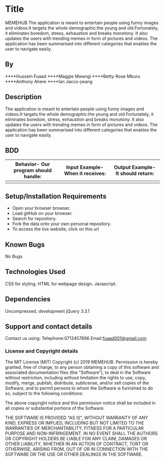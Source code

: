 # Title
MEMEHUB
The application is meant to entertain people using funny images and videos.It targets the whole demographic:the young and old.Fortunately, it eliminates boredom, stress, exhaustion and breaks monotony. It also updates the users with trending memes in form of pictures and videos. The application has been summarised into different categories that enables the user to navigate easily.  
## By
****Hussein Fuaad
****Maggie Mwangi
****Betty-Rose Mburu
****Anthony Ahere
****Ian Jacco-jwang
## Description
The application is meant to entertain people using funny images and videos.It targets the whole demographic:the young and old.Fortunately, it eliminates boredom, stress, exhaustion and breaks monotony. It also updates the users with trending memes in form of pictures and videos. The application has been summarised into different categories that enables the user to navigate easily.  
## BDD
| Behavior- Our program should handle: | Input Example- When it receives: | Output Example- It should return: |
| :-------------: | :-------------: | :-------------: |
|        |        |       |
## Setup/Installation Requirements
* Open your browser browser.
* Load gitHub on your browser.
* Search for  repository.
* Fork the data onto your own personal repository.
* To access the live website, click on this url
## Known Bugs
No Bugs
## Technologies Used
CSS for styling.
HTML for webpage design.
Javascript.
## Dependencies
Uncompressed, development jQuery 3.3.1
## Support and contact details
Contact us using:
Telephone:0712457896
Email:fuaad001@gmail.com
### License and Copyright details
The MIT License (MIT)
Copyright (c) 2019 MEMEHUB.
Permission is hereby granted, free of charge, to any person obtaining a copy
of this software and associated documentation files (the "Software"), to deal
in the Software without restriction, including without limitation the rights
to use, copy, modify, merge, publish, distribute, sublicense, and/or sell
copies of the Software, and to permit persons to whom the Software is
furnished to do so, subject to the following conditions:

The above copyright notice and this permission notice shall be included in
all copies or substantial portions of the Software.

THE SOFTWARE IS PROVIDED "AS IS", WITHOUT WARRANTY OF ANY KIND, EXPRESS OR
IMPLIED, INCLUDING BUT NOT LIMITED TO THE WARRANTIES OF MERCHANTABILITY,
FITNESS FOR A PARTICULAR PURPOSE AND NON-INFRINGEMENT. IN NO EVENT SHALL THE
AUTHORS OR COPYRIGHT HOLDERS BE LIABLE FOR ANY CLAIM, DAMAGES OR OTHER
LIABILITY, WHETHER IN AN ACTION OF CONTRACT, TORT OR OTHERWISE, ARISING FROM,
OUT OF OR IN CONNECTION WITH THE SOFTWARE OR THE USE OR OTHER DEALINGS IN
THE SOFTWARE.
